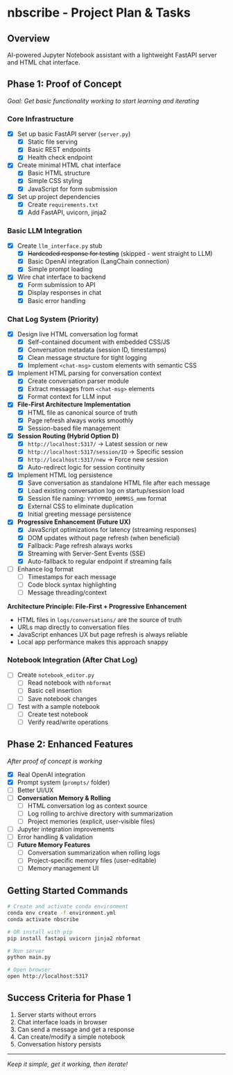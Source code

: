 # nbscribe - Project Plan & Tasks

## Overview
AI-powered Jupyter Notebook assistant with a lightweight FastAPI server and HTML chat interface.

## Phase 1: Proof of Concept
*Goal: Get basic functionality working to start learning and iterating*

### Core Infrastructure
- [x] Set up basic FastAPI server (`server.py`)
  - [x] Static file serving
  - [x] Basic REST endpoints
  - [x] Health check endpoint
- [x] Create minimal HTML chat interface
  - [x] Basic HTML structure
  - [x] Simple CSS styling
  - [x] JavaScript for form submission
- [x] Set up project dependencies
  - [x] Create `requirements.txt`
  - [x] Add FastAPI, uvicorn, jinja2

### Basic LLM Integration
- [x] Create `llm_interface.py` stub
  - [x] ~~Hardcoded response for testing~~ (skipped - went straight to LLM)
  - [x] Basic OpenAI integration (LangChain connection)
  - [x] Simple prompt loading
- [x] Wire chat interface to backend
  - [x] Form submission to API
  - [x] Display responses in chat
  - [x] Basic error handling

### Chat Log System (Priority)
- [x] Design live HTML conversation log format
  - [x] Self-contained document with embedded CSS/JS
  - [x] Conversation metadata (session ID, timestamps)  
  - [x] Clean message structure for tight logging
  - [x] Implement `<chat-msg>` custom elements with semantic CSS
- [x] Implement HTML parsing for conversation context
  - [x] Create conversation parser module
  - [x] Extract messages from `<chat-msg>` elements
  - [x] Format context for LLM input
- [x] **File-First Architecture Implementation**
  - [x] HTML file as canonical source of truth
  - [x] Page refresh always works smoothly
  - [x] Session-based file management
- [x] **Session Routing (Hybrid Option D)**
  - [x] `http://localhost:5317/` → Latest session or new
  - [x] `http://localhost:5317/session/ID` → Specific session
  - [x] `http://localhost:5317/new` → Force new session
  - [x] Auto-redirect logic for session continuity
- [x] Implement HTML log persistence
  - [x] Save conversation as standalone HTML file after each message
  - [x] Load existing conversation log on startup/session load
  - [x] Session file naming: `YYYYMMDD_HHMMSS_mmm` format
  - [x] External CSS to eliminate duplication
  - [x] Initial greeting message persistence
- [x] **Progressive Enhancement (Future UX)**
  - [x] JavaScript optimizations for latency (streaming responses)
  - [x] DOM updates without page refresh (when beneficial)
  - [x] Fallback: Page refresh always works
  - [x] Streaming with Server-Sent Events (SSE)
  - [x] Auto-fallback to regular endpoint if streaming fails
- [ ] Enhance log format
  - [ ] Timestamps for each message
  - [ ] Code block syntax highlighting
  - [ ] Message threading/context

**Architecture Principle: File-First + Progressive Enhancement**
- HTML files in `logs/conversations/` are the source of truth
- URLs map directly to conversation files
- JavaScript enhances UX but page refresh is always reliable
- Local app performance makes this approach snappy

### Notebook Integration (After Chat Log)
- [ ] Create `notebook_editor.py`
  - [ ] Read notebook with `nbformat`
  - [ ] Basic cell insertion
  - [ ] Save notebook changes
- [ ] Test with a sample notebook
  - [ ] Create test notebook
  - [ ] Verify read/write operations

## Phase 2: Enhanced Features
*After proof of concept is working*

- [x] Real OpenAI integration
- [x] Prompt system (`prompts/` folder)
- [ ] Better UI/UX
- [ ] **Conversation Memory & Rolling**
  - [ ] HTML conversation log as context source
  - [ ] Log rolling to archive directory with summarization
  - [ ] Project memories (explicit, user-visible files)
- [ ] Jupyter integration improvements
- [ ] Error handling & validation
- [ ] **Future Memory Features**
  - [ ] Conversation summarization when rolling logs
  - [ ] Project-specific memory files (user-editable)
  - [ ] Memory management UI

## Getting Started Commands

```bash
# Create and activate conda environment
conda env create -f environment.yml
conda activate nbscribe

# OR install with pip
pip install fastapi uvicorn jinja2 nbformat

# Run server
python main.py

# Open browser
open http://localhost:5317
```

## Success Criteria for Phase 1
1. Server starts without errors
2. Chat interface loads in browser
3. Can send a message and get a response
4. Can create/modify a simple notebook
5. Conversation history persists

---

*Keep it simple, get it working, then iterate!* 